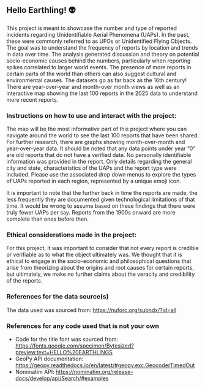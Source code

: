 ## Hello Earthling! 👽

This project is meant to showcase the number and type of reported incidents regarding Unidentifiable Aerial Phenomena (UAPs). In the past, these were commonly referred to as UFOs or Unidentified Flying Objects. The goal was to understand the frequency of reports by location and trends in data over time. The analysis generated discussion and theory on potential socio-economic causes behind the numbers, particularly when reporting spikes correlated to larger world events. The presence of more reports in certain parts of the world than others can also suggest cultural and environmental causes. The datasets go as far back as the 16th century! There are year-over-year and month-over month views as well as an interactive map showing the last 100 reports in the 2025 data to understand more recent reports. 

### Instructions on how to use and interact with the project:
The map will be the most informative part of this project where you can navigate around the world to see the last 100 reports that have been shared. For further research, there are graphs showing month-over-month and year-over-year data. It should be noted that any data points under year “0” are old reports that do not have a verified date. No personally identifiable information was provided in the report. Only details regarding the general city and state, characteristics of the UAPs and the report type were included. Please use the associated drop down menus to explore the types of UAPs reported in each region, represented by a unique emoji icon. 

It is important to note that the further back in time the reports are made, the less frequently they are documented given technological limitations of that time. It would be wrong to assume based on these findings that there were truly fewer UAPs per say. Reports from the 1900s onward are more complete than ones before then. 

### Ethical considerations made in the project:
For this project, it was important to consider that not every report is credible or verifiable as to what the object ultimately was. We thought that it is ethical to engage in the socio-economic and philosophical questions that arise from theorizing about the origins and root causes for certain reports, but ultimately, we make no further claims about the veracity and credibility of the reports. 

### References for the data source(s)
The data used was sourced from: https://nuforc.org/subndx/?id=all 

### References for any code used that is not your own
- Code for the title font was sourced from: https://fonts.google.com/specimen/Bytesized?preview.text=HELLO%20EARTHLINGS 
- GeoPy API documentation: https://geopy.readthedocs.io/en/latest/#geopy.exc.GeocoderTimedOut
- Nominatim API: https://nominatim.org/release-docs/develop/api/Search/#examples 
